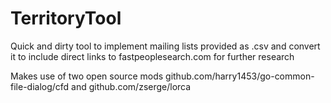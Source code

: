 # TerritoryTool
Quick and dirty tool to implement mailing lists provided as .csv and convert it to include direct links to fastpeoplesearch.com for further research

Makes use of two open source mods github.com/harry1453/go-common-file-dialog/cfd and github.com/zserge/lorca
